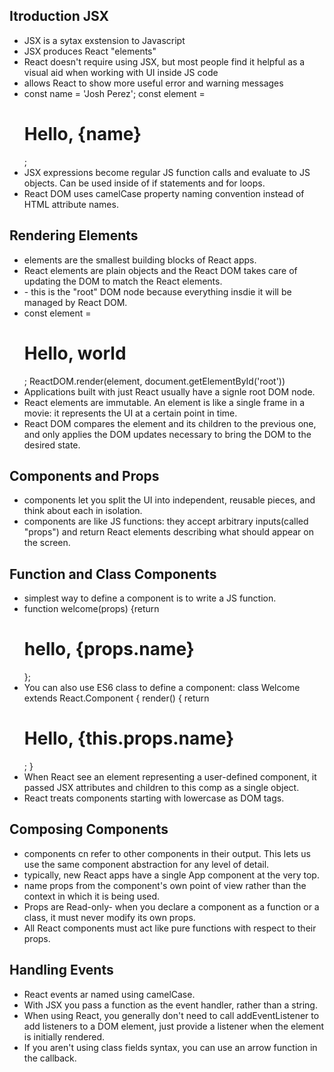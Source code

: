 ## Itroduction JSX
- JSX is a sytax exstension to Javascript
- JSX produces React "elements"
- React doesn't require using JSX, but most people find it helpful as a visual aid when working with UI inside JS code
- allows React to show more useful error and warning messages
- const name = 'Josh Perez'; const element = <h1>Hello, {name}</h1>;
- JSX expressions become regular JS function calls and evaluate to JS objects. Can be used inside of if statements and for loops.
- React DOM uses camelCase property naming convention instead of HTML attribute names.

## Rendering Elements
- elements are the smallest building blocks of React apps.
- React elements are plain objects and the React DOM takes care of updating the DOM to match the React elements.
- <div id="root"></div> - this is the "root" DOM node because everything insdie it will be managed by React DOM. 
- const element = <h1>Hello, world</h1>; 
ReactDOM.render(element, document.getElementById('root'))
- Applications built with just React usually have a signle root DOM node. 
- React elements are immutable. An element is like a single frame in a movie: it represents the UI at a certain point in time.
- React DOM compares the element and its children to the previous one, and only applies the DOM updates necessary to bring the DOM to the desired state.

## Components and Props
- components let you split the UI into independent, reusable pieces, and think about each in isolation.
- components are like JS functions: they accept arbitrary inputs(called "props") and return React elements describing what should appear on the screen.

## Function and Class Components
- simplest way to define a component is to write a JS function.
- function welcome(props) {return <h1>hello, {props.name}</h1>};
- You can also use ES6 class to define a component: class Welcome extends React.Component { render() {
  return <h1>Hello, {this.props.name}</h1>;
}
- When React see an element representing a user-defined component, it passed JSX attributes and children to this comp as a single object. 
- React treats components starting with lowercase as DOM tags. 

## Composing Components
- components cn refer to other components in their output. This lets us use the same component abstraction for any level of detail.
- typically, new React apps have a single App component at the very top. 
- name props from the component's own point of view rather than the context in which it is being used.
- Props are Read-only- when you declare a component as a function or a class, it must never modify its own props.
- All React components must act like pure functions with respect to their props.

## Handling Events 
- React events ar named using camelCase.
- With JSX you pass a function as the event handler, rather than a string.
- When using React, you generally don't need to call addEventListener to add listeners to a DOM element, just provide a listener when the element is initially rendered.
- If you aren't using class fields syntax, you can use an arrow function in the callback.

